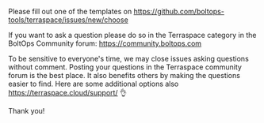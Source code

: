 Please fill out one of the templates on https://github.com/boltops-tools/terraspace/issues/new/choose

If you want to ask a question please do so in the Terraspace category in the BoltOps Community forum: https://community.boltops.com

To be sensitive to everyone's time, we may close issues asking questions without comment. Posting your questions in the Terraspace community forum is the best place. It also benefits others by making the questions easier to find. Here are some additional options also https://terraspace.cloud/support/ 👌

Thank you!
